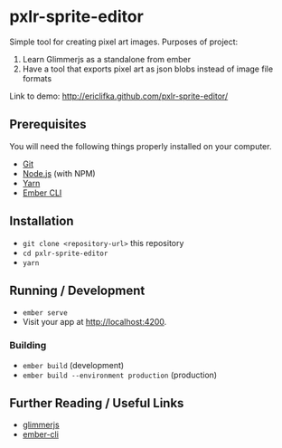 # pxlr-sprite-editor

Simple tool for creating pixel art images.
Purposes of project:

1) Learn Glimmerjs as a standalone from ember
2) Have a tool that exports pixel art as json blobs instead of image file formats

Link to demo: http://ericlifka.github.com/pxlr-sprite-editor/

## Prerequisites

You will need the following things properly installed on your computer.

* [Git](https://git-scm.com/)
* [Node.js](https://nodejs.org/) (with NPM)
* [Yarn](https://yarnpkg.com/en/)
* [Ember CLI](https://ember-cli.com/)

## Installation

* `git clone <repository-url>` this repository
* `cd pxlr-sprite-editor`
* `yarn`

## Running / Development

* `ember serve`
* Visit your app at [http://localhost:4200](http://localhost:4200).

### Building

* `ember build` (development)
* `ember build --environment production` (production)

## Further Reading / Useful Links

* [glimmerjs](http://github.com/tildeio/glimmer/)
* [ember-cli](https://ember-cli.com/)
